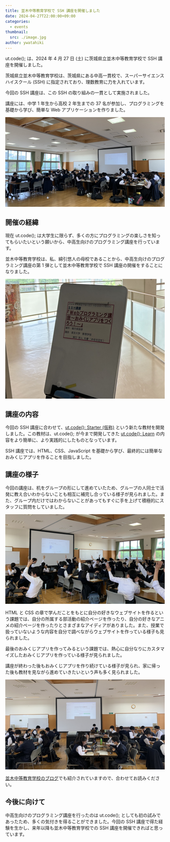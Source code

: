 ```yaml
---
title: 並木中等教育学校で SSH 講座を開催しました
date: 2024-04-27T22:00:00+09:00
categories:
  - events
thumbnail:
  src: ./image.jpg
author: ywatahiki
---
```


ut.code(); は、2024 年 4 月 27 日 (土) に茨城県立並木中等教育学校で SSH 講座を開催しました。

茨城県立並木中等教育学校は、茨城県にある中高一貫校で、スーパーサイエンスハイスクール (SSH) に指定されており、理数教育に力を入れています。

今回の SSH 講座は、この SSH の取り組みの一貫として実施されました。

講座には、中学 1 年生から高校 2 年生までの 37 名が参加し、プログラミングを基礎から学び、簡単な Web アプリケーションを作りました。

![講座の様子](./seminar-scene-1.jpg)

## 開催の経緯

現在 ut.code(); は大学生に限らず、多くの方にプログラミングの楽しさを知ってもらいたいという願いから、中高生向けのプログラミング講座を行っています。

並木中等教育学校は、私、綿引悠人の母校であることから、中高生向けのプログラミング講座の第 1 弾として並木中等教育学校で SSH 講座の開催をすることになりました。

![案内の看板](./signboard.jpg)

## 講座の内容

今回の SSH 講座に合わせて、[ut.code(); Starter (仮称)](https://starter.utcode.net/) という新たな教材を開発しました。この教材は、ut.code(); が今まで開発してきた [ut.code(); Learn](https://learn.utcode.net/) の内容をより簡単に、より実践的にしたものとなっています。

SSH 講座では、HTML、CSS、JavaScript を基礎から学び、最終的には簡単なおみくじアプリを作ることを目指しました。

## 講座の様子

今回の講座は、机をグループの形にして進めていたため、グループの人同士で活発に教え合いわからないことも相互に補完し合っている様子が見られました。また、グループ内だけではわからないことがあってもすぐに手を上げて積極的にスタッフに質問をしていました。

![講座の様子](./seminar-scene-2.jpg)

HTML と CSS の章で学んだことをもとに自分の好きなウェブサイトを作るという課題では、自分の所属する部活動の紹介ページを作ったり、自分の好きなアニメの紹介ページを作ったりとさまざまなアイディアがありました。また、授業で扱っていないような内容を自分で調べながらウェブサイトを作っている様子も見られました。

最後のおみくじアプリを作ってみるという課題では、熱心に自分なりにカスタマイズしたおみくじアプリを作っている様子が見られました。

講座が終わった後もおみくじアプリを作り続けている様子が見られ、家に帰った後も教材を見ながら進めていきたいという声も多く見られました。

![講座の様子](./seminar-scene-3.jpg)

[並木中等教育学校のブログ](https://www.namiki-cs.ibk.ed.jp/announcements/announcements/view/2657/)でも紹介されていますので、合わせてお読みください。

## 今後に向けて

中高生向けのプログラミング講座を行ったのは ut.code(); としても初の試みであったため、多くの気付きを得ることができました。今回の SSH 講座で得た経験を生かし、来年以降も並木中等教育学校での SSH 講座を開催できればと思っています。
